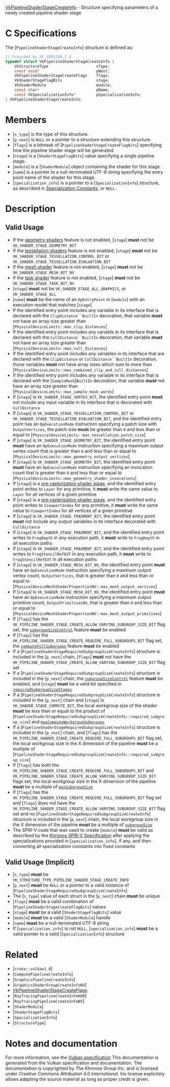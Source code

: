 [VkPipelineShaderStageCreateInfo](https://www.khronos.org/registry/vulkan/specs/1.3-extensions/man/html/VkPipelineShaderStageCreateInfo.html) - Structure specifying parameters of a newly created pipeline shader stage

# C Specifications
The [`PipelineShaderStageCreateInfo`] structure is defined as:
```c
// Provided by VK_VERSION_1_0
typedef struct VkPipelineShaderStageCreateInfo {
    VkStructureType                     sType;
    const void*                         pNext;
    VkPipelineShaderStageCreateFlags    flags;
    VkShaderStageFlagBits               stage;
    VkShaderModule                      module;
    const char*                         pName;
    const VkSpecializationInfo*         pSpecializationInfo;
} VkPipelineShaderStageCreateInfo;
```

# Members
- [`s_type`] is the type of this structure.
- [`p_next`] is `NULL` or a pointer to a structure extending this structure.
- [`flags`] is a bitmask of [`PipelineShaderStageCreateFlagBits`] specifying how the pipeline shader stage will be generated.
- [`stage`] is a [`ShaderStageFlagBits`] value specifying a single pipeline stage.
- [`module`] is a [`ShaderModule`] object containing the shader for this stage.
- [`name`] is a pointer to a null-terminated UTF-8 string specifying the entry point name of the shader for this stage.
- [`specialization_info`] is a pointer to a [`SpecializationInfo`] structure, as described in [Specialization Constants](https://www.khronos.org/registry/vulkan/specs/1.3-extensions/html/vkspec.html#pipelines-specialization-constants), or `NULL`.

# Description
## Valid Usage
-    If the [geometry shaders](https://www.khronos.org/registry/vulkan/specs/1.3-extensions/html/vkspec.html#features-geometryShader) feature is not enabled, [`stage`] **must**  not be `VK_SHADER_STAGE_GEOMETRY_BIT`
-    If the [tessellation shaders](https://www.khronos.org/registry/vulkan/specs/1.3-extensions/html/vkspec.html#features-tessellationShader) feature is not enabled, [`stage`] **must**  not be `VK_SHADER_STAGE_TESSELLATION_CONTROL_BIT` or `VK_SHADER_STAGE_TESSELLATION_EVALUATION_BIT`
-    If the [mesh shader](https://www.khronos.org/registry/vulkan/specs/1.3-extensions/html/vkspec.html#features-meshShader) feature is not enabled, [`stage`] **must**  not be `VK_SHADER_STAGE_MESH_BIT_NV`
-    If the [task shader](https://www.khronos.org/registry/vulkan/specs/1.3-extensions/html/vkspec.html#features-taskShader) feature is not enabled, [`stage`] **must**  not be `VK_SHADER_STAGE_TASK_BIT_NV`
-  [`stage`] **must**  not be `VK_SHADER_STAGE_ALL_GRAPHICS`, or `VK_SHADER_STAGE_ALL`
-  [`name`] **must**  be the name of an `OpEntryPoint` in [`module`] with an execution model that matches [`stage`]
-    If the identified entry point includes any variable in its interface that is declared with the `ClipDistance``BuiltIn` decoration, that variable  **must**  not have an array size greater than [`PhysicalDeviceLimits::max_clip_distances`]
-    If the identified entry point includes any variable in its interface that is declared with the `CullDistance``BuiltIn` decoration, that variable  **must**  not have an array size greater than [`PhysicalDeviceLimits::max_cull_distances`]
-    If the identified entry point includes any variables in its interface that are declared with the `ClipDistance` or `CullDistance``BuiltIn` decoration, those variables  **must**  not have array sizes which sum to more than [`PhysicalDeviceLimits::max_combined_clip_and_cull_distances`]
-    If the identified entry point includes any variable in its interface that is declared with the [`SampleMask`]`BuiltIn` decoration, that variable  **must**  not have an array size greater than [`PhysicalDeviceLimits::max_sample_mask_words`]
-    If [`stage`] is `VK_SHADER_STAGE_VERTEX_BIT`, the identified entry point  **must**  not include any input variable in its interface that is decorated with `CullDistance`
-    If [`stage`] is `VK_SHADER_STAGE_TESSELLATION_CONTROL_BIT` or `VK_SHADER_STAGE_TESSELLATION_EVALUATION_BIT`, and the identified entry point has an `OpExecutionMode` instruction specifying a patch size with `OutputVertices`, the patch size  **must**  be greater than `0` and less than or equal to [`PhysicalDeviceLimits::max_tessellation_patch_size`]
-    If [`stage`] is `VK_SHADER_STAGE_GEOMETRY_BIT`, the identified entry point  **must**  have an `OpExecutionMode` instruction specifying a maximum output vertex count that is greater than `0` and less than or equal to [`PhysicalDeviceLimits::max_geometry_output_vertices`]
-    If [`stage`] is `VK_SHADER_STAGE_GEOMETRY_BIT`, the identified entry point  **must**  have an `OpExecutionMode` instruction specifying an invocation count that is greater than `0` and less than or equal to [`PhysicalDeviceLimits::max_geometry_shader_invocations`]
-    If [`stage`] is a [pre-rasterization shader stage](https://www.khronos.org/registry/vulkan/specs/1.3-extensions/html/vkspec.html#pipeline-graphics-subsets-pre-rasterization), and the identified entry point writes to `Layer` for any primitive, it  **must**  write the same value to `Layer` for all vertices of a given primitive
-    If [`stage`] is a [pre-rasterization shader stage](https://www.khronos.org/registry/vulkan/specs/1.3-extensions/html/vkspec.html#pipeline-graphics-subsets-pre-rasterization), and the identified entry point writes to `ViewportIndex` for any primitive, it  **must**  write the same value to `ViewportIndex` for all vertices of a given primitive
-    If [`stage`] is `VK_SHADER_STAGE_FRAGMENT_BIT`, the identified entry point  **must**  not include any output variables in its interface decorated with `CullDistance`
-    If [`stage`] is `VK_SHADER_STAGE_FRAGMENT_BIT`, and the identified entry point writes to `FragDepth` in any execution path, it  **must**  write to `FragDepth` in all execution paths
-    If [`stage`] is `VK_SHADER_STAGE_FRAGMENT_BIT`, and the identified entry point writes to `FragStencilRefEXT` in any execution path, it  **must**  write to `FragStencilRefEXT` in all execution paths
-    If [`stage`] is `VK_SHADER_STAGE_MESH_BIT_NV`, the identified entry point  **must**  have an `OpExecutionMode` instruction specifying a maximum output vertex count, `OutputVertices`, that is greater than `0` and less than or equal to [`PhysicalDeviceMeshShaderPropertiesNV::max_mesh_output_vertices`]
-    If [`stage`] is `VK_SHADER_STAGE_MESH_BIT_NV`, the identified entry point  **must**  have an `OpExecutionMode` instruction specifying a maximum output primitive count, `OutputPrimitivesNV`, that is greater than `0` and less than or equal to [`PhysicalDeviceMeshShaderPropertiesNV::max_mesh_output_primitives`]
-    If [`flags`] has the `VK_PIPELINE_SHADER_STAGE_CREATE_ALLOW_VARYING_SUBGROUP_SIZE_BIT` flag set, the [`subgroupSizeControl`](https://www.khronos.org/registry/vulkan/specs/1.3-extensions/html/vkspec.html#features-subgroupSizeControl) feature  **must**  be enabled
-    If [`flags`] has the `VK_PIPELINE_SHADER_STAGE_CREATE_REQUIRE_FULL_SUBGROUPS_BIT` flag set, the [`computeFullSubgroups`](https://www.khronos.org/registry/vulkan/specs/1.3-extensions/html/vkspec.html#features-computeFullSubgroups) feature  **must**  be enabled
-    If a [`PipelineShaderStageRequiredSubgroupSizeCreateInfo`] structure is included in the [`p_next`] chain, [`flags`] **must**  not have the `VK_PIPELINE_SHADER_STAGE_CREATE_ALLOW_VARYING_SUBGROUP_SIZE_BIT` flag set
-    If a [`PipelineShaderStageRequiredSubgroupSizeCreateInfo`] structure is included in the [`p_next`] chain, the [`subgroupSizeControl`](https://www.khronos.org/registry/vulkan/specs/1.3-extensions/html/vkspec.html#features-subgroupSizeControl) feature  **must**  be enabled, and [`stage`] **must**  be a valid bit specified in [`requiredSubgroupSizeStages`](https://www.khronos.org/registry/vulkan/specs/1.3-extensions/html/vkspec.html#limits-requiredSubgroupSizeStages)
-    If a [`PipelineShaderStageRequiredSubgroupSizeCreateInfo`] structure is included in the [`p_next`] chain and [`stage`] is `VK_SHADER_STAGE_COMPUTE_BIT`, the local workgroup size of the shader  **must**  be less than or equal to the product of [`PipelineShaderStageRequiredSubgroupSizeCreateInfo::required_subgroup_size`] and [`maxComputeWorkgroupSubgroups`](https://www.khronos.org/registry/vulkan/specs/1.3-extensions/html/vkspec.html#limits-maxComputeWorkgroupSubgroups)
-    If a [`PipelineShaderStageRequiredSubgroupSizeCreateInfo`] structure is included in the [`p_next`] chain, and [`flags`] has the `VK_PIPELINE_SHADER_STAGE_CREATE_REQUIRE_FULL_SUBGROUPS_BIT` flag set, the local workgroup size in the X dimension of the pipeline  **must**  be a multiple of [`PipelineShaderStageRequiredSubgroupSizeCreateInfo::required_subgroup_size`]
-    If [`flags`] has both the `VK_PIPELINE_SHADER_STAGE_CREATE_REQUIRE_FULL_SUBGROUPS_BIT` and `VK_PIPELINE_SHADER_STAGE_CREATE_ALLOW_VARYING_SUBGROUP_SIZE_BIT` flags set, the local workgroup size in the X dimension of the pipeline  **must**  be a multiple of [`maxSubgroupSize`](https://www.khronos.org/registry/vulkan/specs/1.3-extensions/html/vkspec.html#limits-maxSubgroupSize)
-    If [`flags`] has the `VK_PIPELINE_SHADER_STAGE_CREATE_REQUIRE_FULL_SUBGROUPS_BIT` flag set and [`flags`] does not have the `VK_PIPELINE_SHADER_STAGE_CREATE_ALLOW_VARYING_SUBGROUP_SIZE_BIT` flag set and no [`PipelineShaderStageRequiredSubgroupSizeCreateInfo`] structure is included in the [`p_next`] chain, the local workgroup size in the X dimension of the pipeline  **must**  be a multiple of [`subgroupSize`](https://www.khronos.org/registry/vulkan/specs/1.3-extensions/html/vkspec.html#limits-subgroup-size)
-    The SPIR-V code that was used to create [`module`] **must**  be valid as described by the [Khronos SPIR-V Specification](https://www.khronos.org/registry/vulkan/specs/1.3-extensions/html/vkspec.html#spirv-spec) after applying the specializations provided in [`specialization_info`], if any, and then converting all specialization constants into fixed constants

## Valid Usage (Implicit)
-  [`s_type`] **must**  be `VK_STRUCTURE_TYPE_PIPELINE_SHADER_STAGE_CREATE_INFO`
-  [`p_next`] **must**  be `NULL` or a pointer to a valid instance of [`PipelineShaderStageRequiredSubgroupSizeCreateInfo`]
-    The [`s_type`] value of each struct in the [`p_next`] chain  **must**  be unique
-  [`flags`] **must**  be a valid combination of [`PipelineShaderStageCreateFlagBits`] values
-  [`stage`] **must**  be a valid [`ShaderStageFlagBits`] value
-  [`module`] **must**  be a valid [`ShaderModule`] handle
-  [`name`] **must**  be a null-terminated UTF-8 string
-    If [`specialization_info`] is not `NULL`, [`specialization_info`] **must**  be a valid pointer to a valid [`SpecializationInfo`] structure

# Related
- [`crate::vulkan1_0`]
- [`ComputePipelineCreateInfo`]
- [`GraphicsPipelineCreateInfo`]
- [`GraphicsShaderGroupCreateInfoNV`]
- [VkPipelineShaderStageCreateFlags]()
- [`RayTracingPipelineCreateInfoKHR`]
- [`RayTracingPipelineCreateInfoNV`]
- [`ShaderModule`]
- [`ShaderStageFlagBits`]
- [`SpecializationInfo`]
- [`StructureType`]

# Notes and documentation
For more information, see the [Vulkan specification](https://www.khronos.org/registry/vulkan/specs/1.3-extensions/html/vkspec.html)
This documentation is generated from the Vulkan specification and documentation.
The documentation is copyrighted by *The Khronos Group Inc.* and is licensed under *Creative Commons Attribution 4.0 International*.
his license explicitely allows adapting the source material as long as proper credit is given.
        